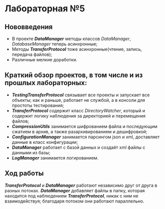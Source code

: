 # Лабораторная №5

## Нововведения
- В проекте ***DataManager*** методы классов *DataManager*, *DatabaseManager* теперь асинхронные;
- Методы ***TransferProtocol*** тоже асинхронные(чтение, запись, передача файлов);
- Различные мелкие доработки.

## Краткий обзор проектов, в том числе и из прошлых лабораторных:
- ***TestingTransferProtocol*** связывает все проекты и запускает все объекты; как и раньше, работает не службой, а в консоли для простоты тестирования;
- ***TransferProtocol*** содержит класс *DirectoryWatcher*, который и содержит логику наблюдения за директорией и перемещения файлов;
- ***CompressionUtils*** занимается шифрованием файла и последующим сжатием в архив, а также разархивированием и дешифровкой;
- ***ConfigurationManager*** занимается парсингом json и xml, доставляет данные в класс конфигурации;
- ***DataManager*** работает с базой данных и создаёт xml файлы с данными из базы;
- ***LogManager*** занимается логированием.

## Ход работы
***TransferProtocol*** и ***DataManager*** работают независимо друг от друга в разных потоках. ***DataManager*** добавляет файлы в папку, которая находится под наблюдением ***TransferProtocol***, никак с ним не взаимодействуя; благодаря потоком они работают параллельно.
